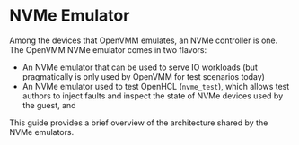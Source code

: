 # NVMe Emulator

Among the devices that OpenVMM emulates, an NVMe controller is one. The OpenVMM NVMe emulator comes in two flavors:

- An NVMe emulator that can be used to serve IO workloads (but pragmatically is only used by OpenVMM for test scenarios today)
- An NVMe emulator used to test OpenHCL (`nvme_test`), which allows test authors to inject faults and inspect the state of NVMe devices used by the guest, and

This guide provides a brief overview of the architecture shared by the NVMe emulators.

